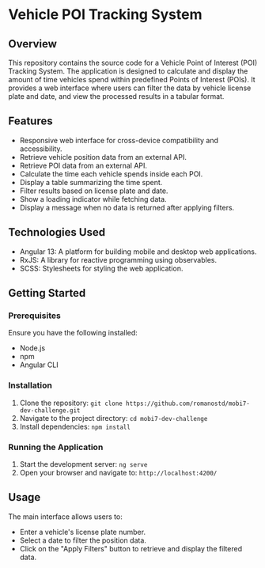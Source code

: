 # Vehicle POI Tracking System

## Overview

This repository contains the source code for a Vehicle Point of Interest (POI) Tracking System. The application is designed to calculate and display the amount of time vehicles spend within predefined Points of Interest (POIs). It provides a web interface where users can filter the data by vehicle license plate and date, and view the processed results in a tabular format.

## Features

- Responsive web interface for cross-device compatibility and accessibility.
- Retrieve vehicle position data from an external API.
- Retrieve POI data from an external API.
- Calculate the time each vehicle spends inside each POI.
- Display a table summarizing the time spent.
- Filter results based on license plate and date.
- Show a loading indicator while fetching data.
- Display a message when no data is returned after applying filters.

## Technologies Used

- Angular 13: A platform for building mobile and desktop web applications.
- RxJS: A library for reactive programming using observables.
- SCSS: Stylesheets for styling the web application.

## Getting Started

### Prerequisites

Ensure you have the following installed:

- Node.js
- npm
- Angular CLI

### Installation

1. Clone the repository: `git clone https://github.com/romanostd/mobi7-dev-challenge.git`
2. Navigate to the project directory: `cd mobi7-dev-challenge`
3. Install dependencies: `npm install`

### Running the Application

1. Start the development server: `ng serve`
2. Open your browser and navigate to: `http://localhost:4200/`

## Usage

The main interface allows users to:

- Enter a vehicle's license plate number.
- Select a date to filter the position data.
- Click on the "Apply Filters" button to retrieve and display the filtered data.

